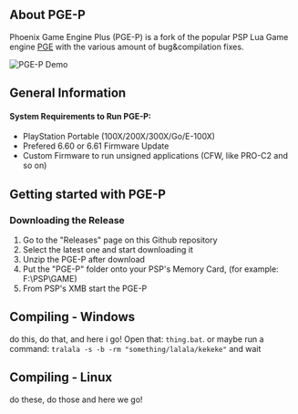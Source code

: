 ## About PGE-P
Phoenix Game Engine Plus (PGE-P) is a fork of the popular PSP Lua Game engine [PGE](https://github.com/KapLex/PGE) with the various amount of bug&compilation fixes.

![PGE-P Demo](https://user-images.githubusercontent.com/38983673/187067882-55c7727e-5ef4-40bd-a021-8f55a9ab8f69.png)

## General Information

#### System Requirements to Run PGE-P:
* PlayStation Portable (100X/200X/300X/Go/E-100X)
* Prefered 6.60 or 6.61 Firmware Update
* Custom Firmware to run unsigned applications (CFW, like PRO-C2 and so on)

## Getting started with PGE-P

### Downloading the Release
1. Go to the "Releases" page on this Github repository
2. Select the latest one and start downloading it
3. Unzip the PGE-P after download
4. Put the "PGE-P" folder onto your PSP's Memory Card, (for example: F:\PSP\GAME\)
5. From PSP's XMB start the PGE-P

## Compiling - Windows
do this, do that, and here i go!
Open that: `thing.bat`. or maybe run a command:
`tralala -s -b -rm "something/lalala/kekeke"` and wait

## Compiling - Linux
do these, do those and here we go!
